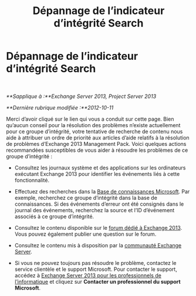 ﻿---
title: Dépannage de l’indicateur d’intégrité Search
TOCTitle: Dépannage de l’indicateur d’intégrité Search
ms:assetid: 4e4402b4-2cb7-4057-be41-45f01d31641f
ms:mtpsurl: https://technet.microsoft.com/fr-fr/library/ms.exch.scom.search(v=EXCHG.150)
ms:contentKeyID: 54652800
ms.date: 10/08/2015
mtps_version: v=EXCHG.150
ms.translationtype: HT
---

# Dépannage de l’indicateur d’intégrité Search

 

_**Sapplique à :**Exchange Server 2013, Project Server 2013_

_**Dernière rubrique modifiée :**2012-10-11_

Merci d’avoir cliqué sur le lien qui vous a conduit sur cette page. Bien qu’aucun conseil pour la résolution des problèmes n’existe actuellement pour ce groupe d’intégrité, votre tentative de recherche de contenu nous aide à attribuer un ordre de priorité aux articles d’aide relatifs à la résolution de problèmes d’Exchange 2013 Management Pack. Voici quelques actions recommandées susceptibles de vous aider à résoudre les problèmes de ce groupe d’intégrité :

  - Consultez les journaux système et des applications sur les ordinateurs exécutant Exchange 2013 pour identifier les événements liés à cette fonctionnalité.

  - Effectuez des recherches dans la [Base de connaissances Microsoft](http://go.microsoft.com/fwlink/p/?linkid=18175). Par exemple, recherchez ce groupe d’intégrité dans la base de connaissances. Si des événements d’erreur ont été consignés dans le journal des événements, recherchez la source et l’ID d’événement associés à ce groupe d’intégrité.

  - Consultez le contenu disponible sur le [forum dédié à Exchange 2013](http://go.microsoft.com/fwlink/p/?linkid=257903). Vous pouvez également publier une question sur le forum.

  - Consultez le contenu mis à disposition par la [communauté Exchange Server](http://go.microsoft.com/fwlink/p/?linkid=14927).

  - Si vous ne pouvez toujours pas résoudre le problème, contactez le service clientèle et le support Microsoft. Pour contacter le support, accédez à [Exchange Server 2013 pour les professionnels de l’informatique](http://go.microsoft.com/fwlink/p/?linkid=402506) et cliquez sur **Contacter un professionnel du support Microsoft**.


